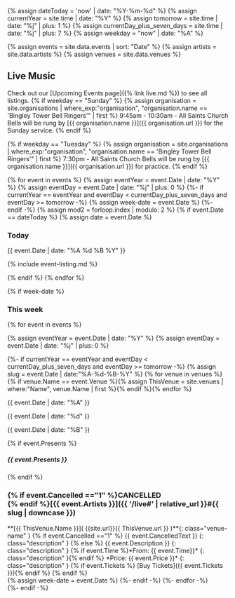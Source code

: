 {% assign dateToday = 'now' | date: "%Y-%m-%d" %}
{% assign currentYear = site.time | date: "%Y" %}
{% assign tomorrow = site.time | date: "%j" | plus: 1 %}
{% assign currentDay_plus_seven_days = site.time | date: "%j" | plus: 7  %}
{% assign weekday = "now" | date: "%A" %}

{% assign events = site.data.events | sort: "Date"  %}
{% assign artists = site.data.artists %}
{% assign venues = site.data.venues %}


## Live Music
Check out our [Upcoming Events page]({% link live.md %}) to see all listings.
{% if weekday == "Sunday" %}
{% assign organisation = site.organisations 
    | where_exp:"organisation", "organisation.name == 'Bingley Tower Bell Ringers'"
    | first %}
9:45am - 10:30am - All Saints Church Bells will be rung by [{{ organisation.name }}]({{ organisation.url }}) for the Sunday service.
{% endif %}

{% if weekday == "Tuesday" %}
{% assign organisation = site.organisations 
    | where_exp:"organisation", "organisation.name == 'Bingley Tower Bell Ringers'"
    | first %}
7:30pm - All Saints Church Bells will be rung by [{{ organisation.name }}]({{ organisation.url }}) for practice.
{% endif %}

{% for event in events %}
{% assign eventYear = event.Date | date: "%Y" %}
{% assign eventDay = event.Date | date: "%j" | plus: 0 %}
{%- if currentYear == eventYear and eventDay < currentDay_plus_seven_days and eventDay >= tomorrow  -%}
{% assign week-date = event.Date %}
{%- endif -%}
{% assign mod2 = forloop.index | modulo: 2 %}
{% if event.Date == dateToday  %}
{% assign date = event.Date %}

### Today
{{ event.Date | date: "%A %d %B %Y" }}

<div class="event-item {% if mod2 == 0 %}even{% else %}odd{% endif %}" markdown="1">
<div class="row">

{% include event-listing.md %}


</div>
</div>
{% endif %}
{% endfor %}

{% if week-date %}
### This week
<div class="container p-0">
<div class="row">
<div class="col-md-12">

{% for event in events %}
    
{% assign eventYear = event.Date | date: "%Y" %}
{% assign eventDay = event.Date | date: "%j" | plus: 0 %}

{%- if currentYear == eventYear and eventDay < currentDay_plus_seven_days and eventDay >= tomorrow  -%}
{% assign slug = event.Date | date:"%A-%d-%B-%Y" %}
{% for venue in venues %} {% if venue.Name == event.Venue %}{% assign ThisVenue = site.venues | where:"Name", venue.Name | first %}{% endif %}{% endfor %}
<div class="card-group event-card text-dark mb-2">
    <div class="card mb-0 border-0">
        <div class="card-body py-4 border-bottom">
            <div class="row">
                <div class="col-lg-2 col-md-3 justify-content-center">
                    <p class="p-0 m-0 display-8">{{ event.Date | date: "%A" }}</p>
                    <p class="p-0 m-0 display-1">{{ event.Date | date: "%d" }}</p>
                    <p class="p-0 m-0 display-8">{{ event.Date | date: "%B" }}</p>
                </div>
                <div class="col-lg-9 col-md-9">
                    <div class="d-flex flex-column">
                    {% if event.Presents %}<h5>{{ event.Presents }}</h5>{% endif %}
                        <h3 class="card-title text-capitalize mt-0">
                            <strong markdown="1">{% if event.Cancelled =="1" %}CANCELLED <br>{% endif %}[{{ event.Artists }}]({{ '/live#' | relative_url }}#{{ slug | downcase  }})</strong>                    
                        </h3>
<div class="card-text" markdown="1">**[{{ ThisVenue.Name }}]( {{site.url}}{{ ThisVenue.url }} )**{: class="venue-name" }
{% if event.Cancelled =="1" %}
{{ event.CancelledText }}
{: class="description" }
{% else %}
{{ event.Description }}
{: class="description" }
{% if event.Time %}*From: {{ event.Time}}*
{: class="description" }{% endif %}
*Price: {{ event.Price }}*
{: class="description" }
{% if event.Tickets %} [Buy Tickets]({{ event.Tickets }}){% endif %}
{% endif %}
</div>
                    </div>
                </div>
            </div>
        </div>
    </div>
</div>
{% assign week-date = event.Date %}
{%- endif -%}
{%- endfor -%}
</div>
</div>
</div>
{%- endif -%}
